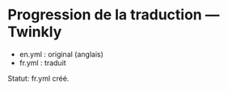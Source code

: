 # Progression de la traduction — Twinkly

- en.yml : original (anglais)
- fr.yml : traduit

Statut: fr.yml créé.
